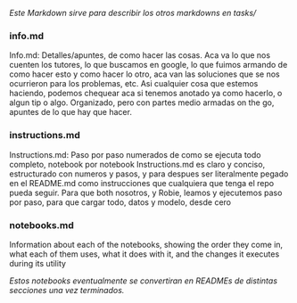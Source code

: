 *Este Markdown sirve para describir los otros markdowns en tasks/*

### info.md

Info.md: Detalles/apuntes, de como hacer las cosas. Aca va lo que nos cuenten los tutores, lo que buscamos en google, lo que fuimos armando de como hacer esto y como hacer lo otro, aca van las soluciones que se nos ocurrieron para los problemas, etc. Asi cualquier cosa que estemos haciendo, podemos chequear aca si tenemos anotado ya como hacerlo, o algun tip o algo. Organizado, pero con partes medio armadas on the go, apuntes de lo que hay que hacer.

### instructions.md

Instructions.md: Paso por paso numerados de como se ejecuta todo completo, notebook por notebook
Instructions.md es claro y conciso, estructurado con numeros y pasos, y para despues ser literalmente pegado en el README.md como instrucciones que cualquiera que tenga el repo pueda seguir. Para que both nosotros, y Robie, leamos y ejecutemos paso por paso, para que cargar todo, datos y modelo, desde cero

### notebooks.md

Information about each of the notebooks, showing the order they come in, what each of them uses, what it does with it, and the changes it executes during its utility

*Estos notebooks eventualmente se convertiran en READMEs de distintas secciones una vez terminados.*
